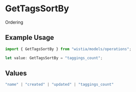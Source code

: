 # GetTagsSortBy

Ordering

## Example Usage

```typescript
import { GetTagsSortBy } from "wistia/models/operations";

let value: GetTagsSortBy = "taggings_count";
```

## Values

```typescript
"name" | "created" | "updated" | "taggings_count"
```